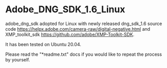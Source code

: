 # Adobe_DNG_SDK_1.6_Linux
adobe_dng_sdk adopted for Linux with newly released dng_sdk_1.6 source code https://helpx.adobe.com/camera-raw/digital-negative.html and XMP_toolkit_sdk https://github.com/adobe/XMP-Toolkit-SDK.

It has been tested on Ubuntu 20.04.

Please read the "*readme.txt" docs if you would like to repeat the process by yourself.
